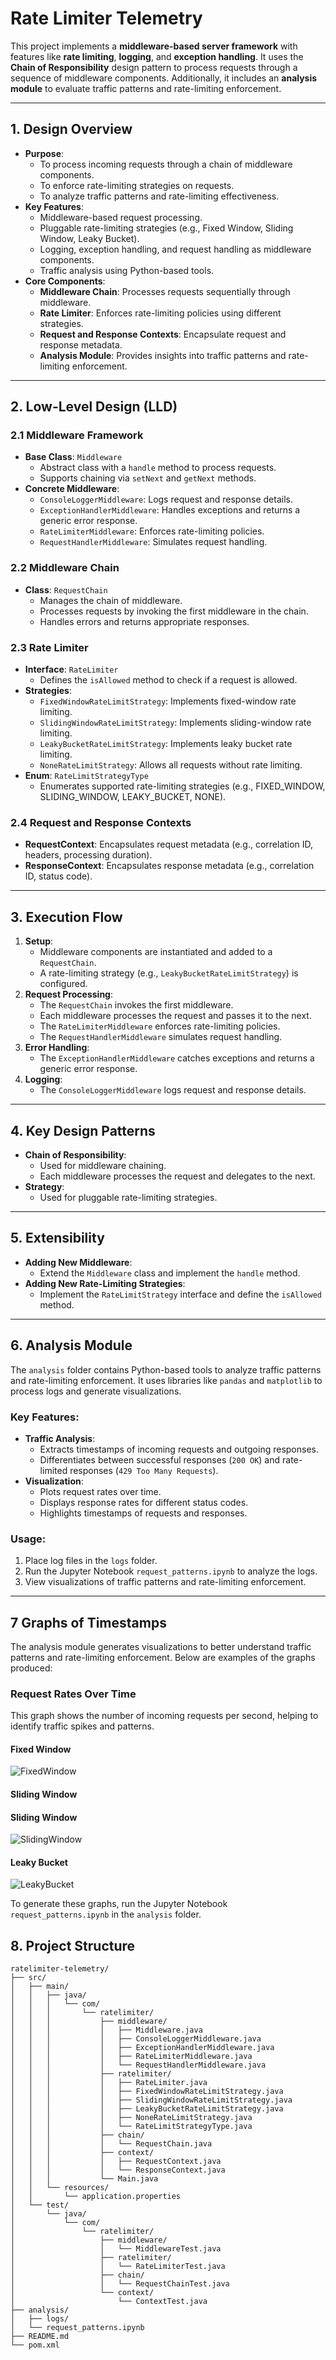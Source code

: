 # Rate Limiter Telemetry

This project implements a **middleware-based server framework** with features like **rate limiting**, **logging**, and **exception handling**. It uses the **Chain of Responsibility** design pattern to process requests through a sequence of middleware components. Additionally, it includes an **analysis module** to evaluate traffic patterns and rate-limiting enforcement.

---

## **1. Design Overview**
- **Purpose**:
  - To process incoming requests through a chain of middleware components.
  - To enforce rate-limiting strategies on requests.
  - To analyze traffic patterns and rate-limiting effectiveness.
- **Key Features**:
  - Middleware-based request processing.
  - Pluggable rate-limiting strategies (e.g., Fixed Window, Sliding Window, Leaky Bucket).
  - Logging, exception handling, and request handling as middleware components.
  - Traffic analysis using Python-based tools.
- **Core Components**:
  - **Middleware Chain**: Processes requests sequentially through middleware.
  - **Rate Limiter**: Enforces rate-limiting policies using different strategies.
  - **Request and Response Contexts**: Encapsulate request and response metadata.
  - **Analysis Module**: Provides insights into traffic patterns and rate-limiting enforcement.

---

## **2. Low-Level Design (LLD)**

### **2.1 Middleware Framework**
- **Base Class**: `Middleware`
  - Abstract class with a `handle` method to process requests.
  - Supports chaining via `setNext` and `getNext` methods.
- **Concrete Middleware**:
  - `ConsoleLoggerMiddleware`: Logs request and response details.
  - `ExceptionHandlerMiddleware`: Handles exceptions and returns a generic error response.
  - `RateLimiterMiddleware`: Enforces rate-limiting policies.
  - `RequestHandlerMiddleware`: Simulates request handling.

### **2.2 Middleware Chain**
- **Class**: `RequestChain`
  - Manages the chain of middleware.
  - Processes requests by invoking the first middleware in the chain.
  - Handles errors and returns appropriate responses.

### **2.3 Rate Limiter**
- **Interface**: `RateLimiter`
  - Defines the `isAllowed` method to check if a request is allowed.
- **Strategies**:
  - `FixedWindowRateLimitStrategy`: Implements fixed-window rate limiting.
  - `SlidingWindowRateLimitStrategy`: Implements sliding-window rate limiting.
  - `LeakyBucketRateLimitStrategy`: Implements leaky bucket rate limiting.
  - `NoneRateLimitStrategy`: Allows all requests without rate limiting.
- **Enum**: `RateLimitStrategyType`
  - Enumerates supported rate-limiting strategies (e.g., FIXED_WINDOW, SLIDING_WINDOW, LEAKY_BUCKET, NONE).

### **2.4 Request and Response Contexts**
- **RequestContext**: Encapsulates request metadata (e.g., correlation ID, headers, processing duration).
- **ResponseContext**: Encapsulates response metadata (e.g., correlation ID, status code).

---

## **3. Execution Flow**
1. **Setup**:
   - Middleware components are instantiated and added to a `RequestChain`.
   - A rate-limiting strategy (e.g., `LeakyBucketRateLimitStrategy`) is configured.
2. **Request Processing**:
   - The `RequestChain` invokes the first middleware.
   - Each middleware processes the request and passes it to the next.
   - The `RateLimiterMiddleware` enforces rate-limiting policies.
   - The `RequestHandlerMiddleware` simulates request handling.
3. **Error Handling**:
   - The `ExceptionHandlerMiddleware` catches exceptions and returns a generic error response.
4. **Logging**:
   - The `ConsoleLoggerMiddleware` logs request and response details.

---

## **4. Key Design Patterns**
- **Chain of Responsibility**:
  - Used for middleware chaining.
  - Each middleware processes the request and delegates to the next.
- **Strategy**:
  - Used for pluggable rate-limiting strategies.

---

## **5. Extensibility**
- **Adding New Middleware**:
  - Extend the `Middleware` class and implement the `handle` method.
- **Adding New Rate-Limiting Strategies**:
  - Implement the `RateLimitStrategy` interface and define the `isAllowed` method.

---

## **6. Analysis Module**
The `analysis` folder contains Python-based tools to analyze traffic patterns and rate-limiting enforcement. It uses libraries like `pandas` and `matplotlib` to process logs and generate visualizations.

### **Key Features**:
- **Traffic Analysis**:
  - Extracts timestamps of incoming requests and outgoing responses.
  - Differentiates between successful responses (`200 OK`) and rate-limited responses (`429 Too Many Requests`).
- **Visualization**:
  - Plots request rates over time.
  - Displays response rates for different status codes.
  - Highlights timestamps of requests and responses.

### **Usage**:
1. Place log files in the `logs` folder.
2. Run the Jupyter Notebook `request_patterns.ipynb` to analyze the logs.
3. View visualizations of traffic patterns and rate-limiting enforcement.

---

## **7 Graphs of Timestamps**

The analysis module generates visualizations to better understand traffic patterns and rate-limiting enforcement. Below are examples of the graphs produced:

### **Request Rates Over Time**
This graph shows the number of incoming requests per second, helping to identify traffic spikes and patterns.

#### Fixed Window

![FixedWindow](analysis/plots/timestamps_fixedwindow_sinewave.log.png)

#### Sliding Window
#### Sliding Window

![SlidingWindow](analysis/plots/timestamps_slidingwindow_sinewave.log.png)

#### Leaky Bucket

![LeakyBucket](analysis/plots/timestamps_leakybucket_sinewave.log.png)

To generate these graphs, run the Jupyter Notebook `request_patterns.ipynb` in the `analysis` folder.

## **8. Project Structure**
```
ratelimiter-telemetry/
├── src/
│   ├── main/
│   │   ├── java/
│   │   │   └── com/
│   │   │       └── ratelimiter/
│   │   │           ├── middleware/
│   │   │           │   ├── Middleware.java
│   │   │           │   ├── ConsoleLoggerMiddleware.java
│   │   │           │   ├── ExceptionHandlerMiddleware.java
│   │   │           │   ├── RateLimiterMiddleware.java
│   │   │           │   └── RequestHandlerMiddleware.java
│   │   │           ├── ratelimiter/
│   │   │           │   ├── RateLimiter.java
│   │   │           │   ├── FixedWindowRateLimitStrategy.java
│   │   │           │   ├── SlidingWindowRateLimitStrategy.java
│   │   │           │   ├── LeakyBucketRateLimitStrategy.java
│   │   │           │   ├── NoneRateLimitStrategy.java
│   │   │           │   └── RateLimitStrategyType.java
│   │   │           ├── chain/
│   │   │           │   └── RequestChain.java
│   │   │           ├── context/
│   │   │           │   ├── RequestContext.java
│   │   │           │   └── ResponseContext.java
│   │   │           └── Main.java
│   │   └── resources/
│   │       └── application.properties
│   └── test/
│       └── java/
│           └── com/
│               └── ratelimiter/
│                   ├── middleware/
│                   │   └── MiddlewareTest.java
│                   ├── ratelimiter/
│                   │   └── RateLimiterTest.java
│                   ├── chain/
│                   │   └── RequestChainTest.java
│                   └── context/
│                       └── ContextTest.java
├── analysis/
│   ├── logs/
│   └── request_patterns.ipynb
├── README.md
└── pom.xml
```
